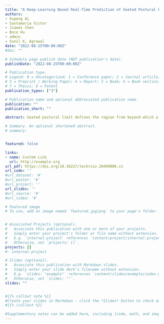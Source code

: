 ```yaml
---
title: "A Deep-Learning Based Real-Time Prediction of Seated Postural Limits and its Application in Trunk Rehabilitation"
authors:
- Xupeng Ai
- Santamaria Victor
- Jiawei Chen
- Boce Hu
- admin
- Sunil K, Agrawal
date: "2022-08-25T00:00:00Z"
#doi: ""

# Schedule page publish date (NOT publication's date).
publishDate: "2022-08-25T00:00:00Z"

# Publication type.
# Legend: 0 = Uncategorized; 1 = Conference paper; 2 = Journal article;
# 3 = Preprint / Working Paper; 4 = Report; 5 = Book; 6 = Book section;
# 7 = Thesis; 8 = Patent
publication_types: ["3"]

# Publication name and optional abbreviated publication name.
publication: ""
publication_short: ""

abstract: Seated postural limit defines the region from beyond which a subject cannot return the trunk to the neutral position without additional external support. The seated postural limits can be used as a reference to provide assistive support to the torso by an appropriately designed robotics, e.g., Trunk Support Trainer (TruST). However, fixed boundary representations of seated postural limits in the literature cannot capture the dynamically changing seated postural limits during training. In this study, we propose a conceptual model of the dynamic boundary of the trunk center using a boundary vector designed to track the postural-goal direction and trunk movement amplitude during a sitting task. We experimented with 20 healthy subjects. The results support our hypothesis that TruST intervention with an assist-as-needed controller based on the proposed dynamic boundary representation could achieve more significant sitting workspace area improvements than a fixed boundary representation. The second contribution of this paper is that we provide an approach to effectively introduce deep learning into TruST's real-time controller design. We compiled a 3D trunk movement dataset which is currently the largest in the literature. We designed a loss capable of solving the gate-controlled regression problem. We proposed a novel roadmap for the exploration study. Following the roadmap, we developed a deep learning architecture, modified the widely used Inception module, and then obtained a deep learning model capable of accurately predicting the dynamic boundary in real-time. We believe this approach can be extended across other rehabilitation robots towards designing intelligent dynamic boundary-based assist-as-needed controllers.

# Summary. An optional shortened abstract.
# summary: 


featured: false

links:
- name: Custom Link
  url: http://example.org
url_pdf: https://doi.org/10.36227/techrxiv.20499006.v1
url_code: ''
#url_dataset: '#'
#url_poster: '#'
#url_project: ''
url_slides: ''
#url_source: '#'
#url_video: '#'

# Featured image
# To use, add an image named `featured.jpg/png` to your page's folder. 


# Associated Projects (optional).
#   Associate this publication with one or more of your projects.
#   Simply enter your project's folder or file name without extension.
#   E.g. `internal-project` references `content/project/internal-project/index.md`.
#   Otherwise, set `projects: []`.
projects: []
#- internal-project

# Slides (optional).
#   Associate this publication with Markdown slides.
#   Simply enter your slide deck's filename without extension.
#   E.g. `slides: "example"` references `content/slides/example/index.md`.
#   Otherwise, set `slides: ""`.
slides: ""


#{{% callout note %}}
#Create your slides in Markdown - click the *Slides* button to check out the example.
#{{% /callout %}}

#Supplementary notes can be added here, including [code, math, and images](https://wowchemy.com/docs/writing-markdown-latex/).
---
```



